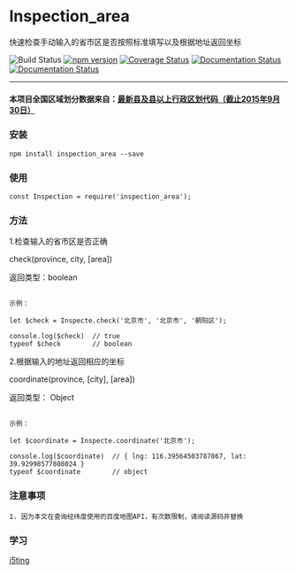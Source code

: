 # Inspection_area

快速检查手动输入的省市区是否按照标准填写以及根据地址返回坐标


![Build Status](https://travis-ci.org/noqs/inspection_area.svg?branch=master)
[![npm version](https://badge.fury.io/js/inspection_area.svg)](https://badge.fury.io/js/inspection_area)
[![Coverage Status](https://coveralls.io/repos/github/nnliang/Inspection_area/badge.svg?branch=master)](https://coveralls.io/github/nnliang/Inspection_area?branch=master)
[![Documentation Status](https://readthedocs.org/projects/inspection-area/badge/?version=master)](http://inspection-area.readthedocs.io/en/latest/?badge=master)
[![Documentation Status](https://readthedocs.org/projects/inspection-area/badge/?version=latest)](http://inspection-area.readthedocs.io/en/latest/?badge=latest)
                
-----

#### 本项目全国区域划分数据来自：[最新县及县以上行政区划代码（截止2015年9月30日）][2]


### 安装
```
npm install inspection_area --save
```

### 使用

```
const Inspection = require('inspection_area');
```

### 方法

1.检查输入的省市区是否正确

check(province, city, [area])

返回类型：boolean

```

示例：

let $check = Inspecte.check('北京市', '北京市', '朝阳区');

console.log($check)  // true
typeof $check        // boolean

```

2.根据输入的地址返回相应的坐标

coordinate(province, [city], [area])

返回类型： Object

```

示例：

let $coordinate = Inspecte.coordinate('北京市');

console.log($coordinate)  // { lng: 116.39564503787867, lat: 39.92998577808024 }
typeof $coordinate        // object

```

### 注意事项

```
1. 因为本文在查询经纬度使用的百度地图API，有次数限制，请阅读源码并替换
```


### 学习

[i5ting][1]

[1]: https://github.com/i5ting/   "i5ting"
[2]: http://www.stats.gov.cn/tjsj/tjbz/xzqhdm/201608/t20160809_1386477.html
